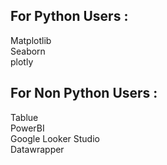 ## For  Python Users :  

Matplotlib  
Seaborn  
plotly   

## For Non Python Users :  

Tablue  
PowerBI  
Google Looker Studio  
Datawrapper  

